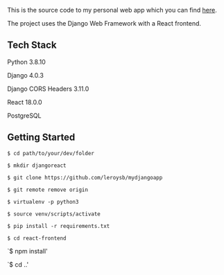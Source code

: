 This is the source code to my personal web app which you can find [here](https://fueledbyleroy.herokuapp.com).

The project uses the Django Web Framework with a React frontend.

## Tech Stack
Python 3.8.10

Django 4.0.3

Django CORS Headers 3.11.0

React 18.0.0

PostgreSQL

## Getting Started

`$ cd path/to/your/dev/folder`

`$ mkdir djangoreact`

`$ git clone https://github.com/leroysb/mydjangoapp`

`$ git remote remove origin`

`$ virtualenv -p python3`

`$ source venv/scripts/activate`

`$ pip install -r requirements.txt`

`$ cd react-frontend`

`$ npm install'

`$ cd ..'